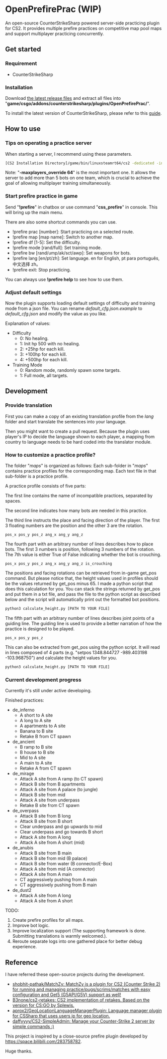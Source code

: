 # OpenPrefirePrac (WIP)

An open-source CounterStrikeSharp powered server-side practicing plugin for CS2. It provides multiple prefire practices on competitive map pool maps and support multiplayer practicing concurrently.

## Get started

### Requirement

- CounterStrikeSharp

### Installation

Download [the latest release files](https://github.com/lengran/OpenPrefirePrac/releases) and extract all files into "**game/csgo/addons/counterstrikesharp/plugins/OpenPrefirePrac/**".

To install the latest version of CounterStrikeSharp, please refer to this [guide](https://docs.cssharp.dev/docs/guides/getting-started.html).

## How to use

### Tips on operating a practice server

When starting a server, I recommend using these parameters.

```bash
[CS2 Installation Directory]/game/bin/linuxsteamrt64/cs2 -dedicated -insecure +map de_inferno -maxplayers_override 64 +game_alias competitive +sv_hibernate_when_empty 0
```

Note: "**-maxplayers_override 64**" is the most important one. It allows the server to add more than 5 bots on one team, which is crucial to achieve the goal of allowing multiplayer training simultaneously.

### Start prefire practice in game

Send "**!prefire**" in chatbox or use command "**css_prefire**" in console. This will bring up the main menu.

There are also some shortcut commands you can use.

  - !prefire prac [number]: Start practicing on a selected route.
  - !prefire map [map name]: Switch to another map.
  - !prefire df [1-5]: Set the difficulty.
  - !prefire mode [rand/full]: Set training mode.
  - !prefire bw [rand/ump/ak/sct/awp]: Set weapons for bots.
  - !prefire lang [en/pt/zh]: Set language. en for English, pt para português, 中文选择 zh。
  - !prefire exit: Stop practicing.

You can always use **!prefire help** to see how to use them.

### Adjust default settings

Now the plugin supports loading default settings of difficulty and training mode from a json file. You can rename *default_cfg.json.example* to *default_cfg.json* and modify the value as you like.

Explanation of values:

- Difficulty
  - 0: No healing.
  - 1: Init hp 500 with no healing.
  - 2: +25hp for each kill.
  - 3: +100hp for each kill.
  - 4: +500hp for each kill.
- Training Mode
  - 0: Random mode, randomly spawn some targets.
  - 1: Full mode, all targets.

## Development

### Provide translation

First you can make a copy of an existing translation profile from the *lang* folder and start translate the sentences into your language.

Then you might want to create a pull request. Because the plugin uses player's IP to decide the language shown to each player, a mapping from country to language needs to be hard coded into the translator module.

### How to customize a practice profile?

The folder "*maps*" is organized as follows: Each sub-folder in "*maps*" contains practice profiles for the corresponding map. Each text file in that sub-folder is a practice profile.

A practice profile consists of five parts:

The first line contains the name of incompatible practices, separated by spaces.

The second line indicates how many bots are needed in this practice.

The third line instructs the place and facing direction of the player. The first 3 floating numbers are the position and the other 3 are the rotation.

```text
pos_x pos_y pos_z ang_x ang_y ang_z
```

The fourth part with an arbitrary number of lines describes how to place bots. The first 3 numbers is position, following 3 numbers of the rotation. The 7th value is either True of False indicating whether the bot is crouching.

```text
pos_x pos_y pos_z ang_x ang_y ang_z is_crouching
```

The positions and facing rotations can be retrieved from in-game get\_pos command. But please notice that, the height values used in profiles should be the values returned by get\_pos minus 65. I made a python script that does this calculation for you. You can stack the strings returned by get\_pos and put them in a txt file, and pass the file to the python script as described below and the script will automatically print out the formatted bot positions.

```bash
python3 calculate_height.py [PATH TO YOUR FILE]
```

The fifth part with an arbitrary number of lines describes joint points of a guiding line. The guiding line is used to provide a better narration of how the practice is designed to be played.

```text
pos_x pos_y pos_z
```

This can also be extracted from get\_pos using the python script. It will read in lines composed of 4 parts (e.g. "setpos 1348.844727 -989.403198 -103.968750") and calculate the height values for you.

```bash
python3 calculate_height.py [PATH TO YOUR FILE]
```

### Current development progress

Currently it's still under active developing.

Finished practices:

- de_inferno
  - A short to A site
  - A long to A site
  - A apartments to A site
  - Banana to B site
  - Retake B from CT spawn
- de_ancient
  - B ramp to B site
  - B house to B site
  - Mid to A site
  - A main to A site
  - Retake A from CT spawn
- de_mirage
  - Attack A site from A ramp (to CT spawn)
  - Attack B site from B apartments
  - Attack A site from A palace (to jungle)
  - Attack B site from mid
  - Attack A site from underpass
  - Retake B site from CT spawn
- de_overpass
  - Attack B site from B long
  - Attack B site from B short
  - Clear underpass and go upwards to mid
  - Clear underpass and go towards B short
  - Attack A site from A long
  - Attack A site from A short (mid)
- de_anubis
  - Attack B site from B main
  - Attack B site from mid (B palace)
  - Attack B site from water (B connector/E-Box)
  - Attack A site from mid (A connector)
  - Attack A site from A main
  - CT aggressively pushing from A main
  - CT aggressively pushing from B main
- de_dust2
  - Attack A site from A long
  - Attack A site from A short

TODO:

1. Create prefire profiles for all maps.
2. Improve bot logic.
3. Improve localization support (The supporting framework is done. Submitting translations is warmly welcomed.).
4. Reroute separate logs into one gathered place for better debug experience.

## Reference

I have referred these open-source projects during the development.

- [shobhit-pathak/MatchZy: MatchZy is a plugin for CS2 (Counter Strike 2) for running and managing practice/pugs/scrims/matches with easy configuration and Get5 (G5API/G5V) support as well!](https://github.com/shobhit-pathak/MatchZy)
- [B3none/cs2-retakes: CS2 implementation of retakes. Based on the version for CS:GO by Splewis.](https://github.com/B3none/cs2-retakes)
- [aprox2/GeoLocationLanguageManagerPlugin: Language manager plugin for CSSharp that uses users ip for geo location.](https://github.com/aprox2/GeoLocationLanguageManagerPlugin)
- [daffyyyy/CS2-SimpleAdmin: Manage your Counter-Strike 2 server by simple commands :)](https://github.com/daffyyyy/CS2-SimpleAdmin)

This project is inspired by a close-source prefire plugin developed by https://space.bilibili.com/283758782.

Huge thanks.
